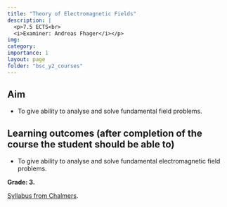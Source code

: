 ```yaml
---
title: "Theory of Electromagnetic Fields"
description: |
  <p>7.5 ECTS<br>
  <i>Examiner: Andreas Fhager</i></p>
img:
category: 
importance: 1
layout: page
folder: "bsc_y2_courses"
---
```


## Aim

- To give ability to analyse and solve fundamental field problems.

## Learning outcomes (after completion of the course the student should be able to)

- To give ability to analyse and solve fundamental electromagnetic field problems.

**Grade: 3.**

[Syllabus from Chalmers](https://www.chalmers.se/en/education/your-studies/find-course-and-programme-syllabi/course-syllabus/EEF031/?acYear=2021%2F2022).
